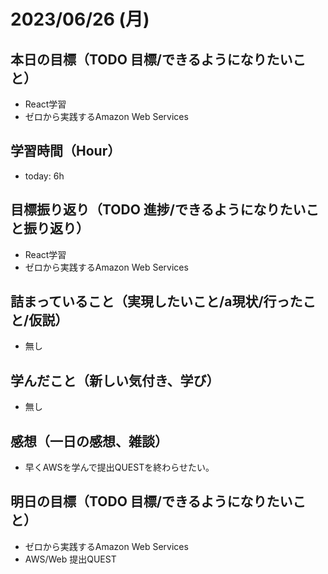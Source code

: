 # 2023/06/26 (月)

## 本日の目標（TODO 目標/できるようになりたいこと）

- React学習
- ゼロから実践するAmazon Web Services

## 学習時間（Hour）

- today: 6h

## 目標振り返り（TODO 進捗/できるようになりたいこと振り返り）

- React学習
- ゼロから実践するAmazon Web Services

## 詰まっていること（実現したいこと/a現状/行ったこと/仮説）

- 無し

## 学んだこと（新しい気付き、学び）

- 無し

## 感想（一日の感想、雑談）

- 早くAWSを学んで提出QUESTを終わらせたい。

## 明日の目標（TODO 目標/できるようになりたいこと）

- ゼロから実践するAmazon Web Services
- AWS/Web 提出QUEST